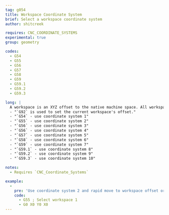 ```yaml
---
tag: g054
title: Workspace Coordinate System
brief: Select a workspace coordinate system
author: shitcreek

requires: CNC_COORDINATE_SYSTEMS
experimental: true
group: geometry

codes:
  - G54
  - G55
  - G56
  - G57
  - G58
  - G59
  - G59.1
  - G59.2
  - G59.3

long: |
  A workspace is an XYZ offset to the native machine space. All workspaces default to 0,0,0 at start, or with EEPROM support they may be restored from a previous session. See [`G53`](/docs/gcode/G053.html) for native space.
  - "`G92` is used to set the current workspace's offset."
  - "`G54` - use coordinate system 1"
  - "`G55` - use coordinate system 2"
  - "`G56` - use coordinate system 3"
  - "`G56` - use coordinate system 4"
  - "`G57` - use coordinate system 5"
  - "`G58` - use coordinate system 6"
  - "`G59` - use coordinate system 7"
  - "`G59.1` - use coordinate system 8"
  - "`G59.2` - use coordinate system 9"
  - "`G59.3` - use coordinate system 10"

notes:
  - Requires `CNC_Coordinate_Systems`

example:
  -
    pre: 'Use coordinate system 2 and rapid move to workspace offset origin:'
    code:
      - G55 ; Select workspace 1
      - G0 X0 Y0 X0
---
```

